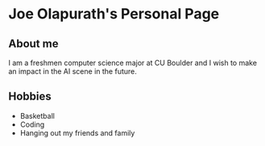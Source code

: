 # Joe Olapurath's Personal Page

## About me
I am a freshmen computer science major at CU Boulder and I wish to make an impact in the AI scene in the future.

## Hobbies
- Basketball
- Coding
- Hanging out my friends and family


